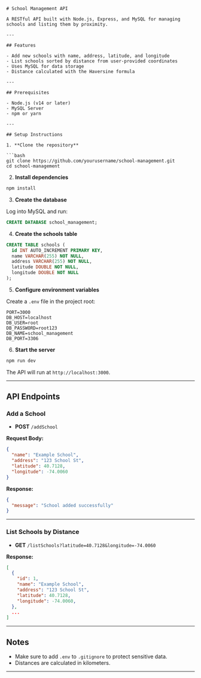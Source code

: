 ````
# School Management API

A RESTful API built with Node.js, Express, and MySQL for managing schools and listing them by proximity.

---

## Features

- Add new schools with name, address, latitude, and longitude
- List schools sorted by distance from user-provided coordinates
- Uses MySQL for data storage
- Distance calculated with the Haversine formula

---

## Prerequisites

- Node.js (v14 or later)
- MySQL Server
- npm or yarn

---

## Setup Instructions

1. **Clone the repository**

```bash
git clone https://github.com/yourusername/school-management.git
cd school-management
````

2. **Install dependencies**

```bash
npm install
```

3. **Create the database**

Log into MySQL and run:

```sql
CREATE DATABASE school_management;
```

4. **Create the schools table**

```sql
CREATE TABLE schools (
  id INT AUTO_INCREMENT PRIMARY KEY,
  name VARCHAR(255) NOT NULL,
  address VARCHAR(255) NOT NULL,
  latitude DOUBLE NOT NULL,
  longitude DOUBLE NOT NULL
);
```

5. **Configure environment variables**

Create a `.env` file in the project root:

```
PORT=3000
DB_HOST=localhost
DB_USER=root
DB_PASSWORD=root123
DB_NAME=school_management
DB_PORT=3306
```

6. **Start the server**

```bash
npm run dev
```

The API will run at `http://localhost:3000`.

---

## API Endpoints

### Add a School

* **POST** `/addSchool`

**Request Body:**

```json
{
  "name": "Example School",
  "address": "123 School St",
  "latitude": 40.7128,
  "longitude": -74.0060
}
```

**Response:**

```json
{
  "message": "School added successfully"
}
```

---

### List Schools by Distance

* **GET** `/listSchools?latitude=40.7128&longitude=-74.0060`

**Response:**

```json
[
  {
    "id": 1,
    "name": "Example School",
    "address": "123 School St",
    "latitude": 40.7128,
    "longitude": -74.0060,
  },
  ...
]
```

---

## Notes

* Make sure to add `.env` to `.gitignore` to protect sensitive data.
* Distances are calculated in kilometers.

---
